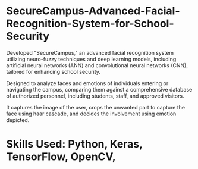 # SecureCampus-Advanced-Facial-Recognition-System-for-School-Security
Developed "SecureCampus," an advanced facial recognition system utilizing neuro-fuzzy techniques and deep learning models, including artificial neural networks (ANN) and convolutional neural networks (CNN), tailored for enhancing school security.

Designed to analyze faces and emotions of individuals entering or navigating the campus, comparing them against a comprehensive database of authorized personnel, including students, staff, and approved visitors.

 It captures the image of the user, crops the unwanted part to capture the face using haar cascade, and decides the involvement using emotion depicted.
 
 # Skills Used: Python, Keras, TensorFlow, OpenCV,
